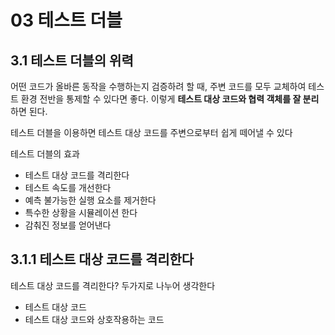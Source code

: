 # 03 테스트 더블

## 3.1 테스트 더블의 위력

어떤 코드가 올바른 동작을 수행하는지 검증하려 할 때, 주변 코드를 모두 교체하여
테스트 환경 전반을 통제할 수 있다면 좋다. 이렇게 **테스트 대상 코드와 협력 객체를 잘 분리** 하면 된다.

테스트 더블을 이용하면 테스트 대상 코드를 주변으로부터 쉽게 떼어낼 수 있다

테스트 더블의 효과
- 테스트 대상 코드를 격리한다
- 테스트 속도를 개선한다
- 예측 불가능한 실행 요소를 제거한다
- 특수한 상황을 시뮬레이션 한다
- 감춰진 정보를 얻어낸다


## 3.1.1 테스트 대상 코드를 격리한다

테스트 대상 코드를 격리한다? 두가지로 나누어 생각한다

- 테스트 대상 코드
- 테스트 대상 코드와 상호작용하는 코드

